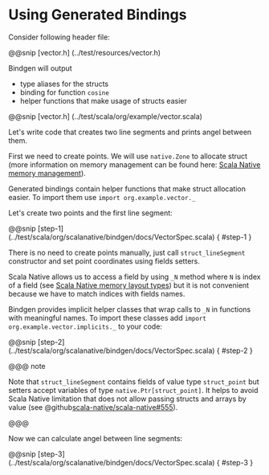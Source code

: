 # Using Generated Bindings

Consider following header file:

@@snip [vector.h] (../test/resources/vector.h)

Bindgen will output
 * type aliases for the structs
 * binding for function `cosine`
 * helper functions that make usage of structs easier

@@snip [vector.h] (../test/scala/org/example/vector.scala)

Let's write code that creates two line segments and prints angel between them.

First we need to create points. We will use `native.Zone` to
allocate struct (more information on memory management can be found
here: [Scala Native memory management]).

Generated bindings contain helper functions that make struct allocation easier.
To import them use `import org.example.vector._`

Let's create two points and the first line segment:

@@snip [step-1] (../test/scala/org/scalanative/bindgen/docs/VectorSpec.scala) { #step-1 }

There is no need to create points manually, just call `struct_lineSegment`
constructor and set point coordinates using fields setters.

Scala Native allows us to access a field by using `_N` method where `N` is index of a field
(see [Scala Native memory layout types]) but it is not convenient because we have to
match indices with fields names.

Bindgen provides implicit helper classes that wrap calls to `_N` in functions
with meaningful names. To import these classes add `import org.example.vector.implicits._`
to your code:

@@snip [step-2] (../test/scala/org/scalanative/bindgen/docs/VectorSpec.scala) { #step-2 }

@@@ note

Note that `struct_lineSegment` contains fields of value type `struct_point`
but setters accept variables of type `native.Ptr[struct_point]`.
It helps to avoid Scala Native limitation that does not allow passing structs
and arrays by value (see @github[scala-native/scala-native#555](scala-native/scala-native#555)).

@@@

Now we can calculate angel between line segments:

@@snip [step-3] (../test/scala/org/scalanative/bindgen/docs/VectorSpec.scala) { #step-3 }


 [Scala Native memory management]: http://www.scala-native.org/en/latest/user/interop.html#memory-management
 [Scala Native memory layout types]: http://www.scala-native.org/en/latest/user/interop.html#memory-layout-types
